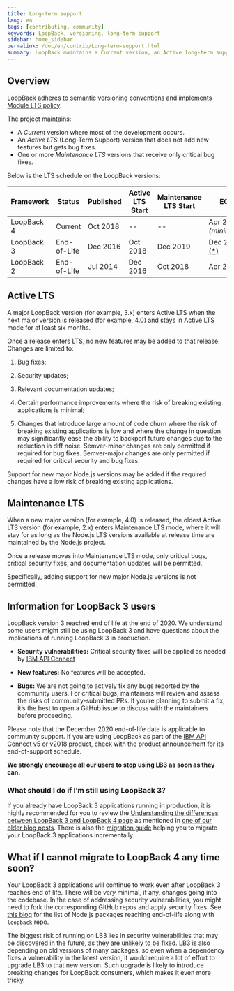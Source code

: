 ```yaml
---
title: Long-term support
lang: en
tags: [contributing, community]
keywords: LoopBack, versioning, long-term support
sidebar: home_sidebar
permalink: /doc/en/contrib/Long-term-support.html
summary: LoopBack maintains a Current version, an Active long-term support (LTS) version, and one or more Maintenance LTS versions.
---
```


## Overview

LoopBack adheres to [semantic versioning](http://semver.org/) conventions and
implements [Module LTS policy](https://github.com/CloudNativeJS/ModuleLTS).

The project maintains:

- A _Current_ version where most of the development occurs.
- An _Active LTS_ (Long-Term Support) version that does not add new features but gets bug fixes.
- One or more _Maintenance LTS_ versions that receive only critical bug fixes.

Below is the LTS schedule on the LoopBack versions:

Framework | Status | Published | Active LTS Start | Maintenance LTS Start | EOL
-- | -- | -- | -- | -- | --
LoopBack 4 | Current | Oct 2018 | -- | -- | Apr 2024 _(minimum)_
LoopBack 3 | End-of-Life | Dec 2016 | Oct 2018 | Dec 2019 | Dec 2020 [(\*)](#lb3)
LoopBack 2 | End-of-Life | Jul 2014 | Dec 2016 | Oct 2018 | Apr 2019

## Active LTS

A major LoopBack version (for example, 3.x) enters Active LTS when the next
major version is released (for example, 4.0) and stays in Active LTS mode for
at least six months.

Once a release enters LTS, no new features may be added to that release.
Changes are limited to:

1. Bug fixes;

2. Security updates;

3. Relevant documentation updates;

4. Certain performance improvements where the risk of breaking existing
 applications is minimal;

5. Changes that introduce large amount of code churn where the risk of breaking
 existing applications is low and where the change in question may significantly
 ease the ability to backport future changes due to the reduction in diff noise.
 Semver-minor changes are only permitted if required for bug fixes. Semver-major
 changes are only permitted if required for critical security and bug fixes.

Support for new major Node.js versions may be added if the required changes
have a low risk of breaking existing applications.

## Maintenance LTS

When a new major version (for example, 4.0) is released, the oldest Active LTS
version (for example, 2.x) enters Maintenance LTS mode, where it will stay for
as long as the Node.js LTS versions available at release time are maintained by
the Node.js project.

Once a release moves into Maintenance LTS mode, only critical bugs, critical
security fixes, and documentation updates will be permitted.

Specifically, adding support for new major Node.js versions is not permitted.

<a id="lb3"></a>
## Information for LoopBack 3 users

LoopBack version 3 reached end of life at the end of 2020. We understand some
users might still be using LoopBack 3 and have questions about the
implications of running LoopBack 3 in production.

- **Security vulnerabilities:** Critical security fixes will be applied as
  needed by [IBM API Connect](https://www.ibm.com/cloud/api-connect)

- **New features:** No features will be accepted.

- **Bugs:** We are not going to actively fix any bugs reported by the community
  users. For critical bugs, maintainers will review and assess the risks of
  community-submitted PRs. If you’re planning to submit a fix, it’s the best to
  open a GitHub issue to discuss with the maintainers before proceeding.

Please note that the December 2020 end-of-life date is applicable to community
support. If you are using LoopBack as part of the
[IBM API Connect](https://www.ibm.com/cloud/api-connect) v5 or v2018 product,
check with the product announcement for its end-of-support schedule.

**We strongly encourage all our users to stop using LB3 as soon as they can.**

### What should I do if I’m still using LoopBack 3?

If you already have LoopBack 3 applications running in production, it is highly
recommended for you to review the
[Understanding the differences between LoopBack 3 and LoopBack 4 page](https://loopback.io/doc/en/lb4/Understanding-the-differences.html)
as mentioned in
[one of our older blog posts](https://strongloop.com/strongblog/lb3-extended-lts/).
There is also the
[migration guide](https://loopback.io/doc/en/lb4/migration-overview.html)
helping you to migrate your LoopBack 3 applications incrementally.

## What if I cannot migrate to LoopBack 4 any time soon?

Your LoopBack 3 applications will continue to work even after LoopBack 3
reaches end of life. There will be _very_ minimal, if any, changes going into
the codebase. In the case of addressing security vulnerabilities, you might
need to fork the corresponding GitHub repos and apply security fixes. See
[this blog](https://strongloop.com/strongblog/lb3-entered-maintenance-mode/)
for the list of Node.js packages reaching end-of-life along with `loopback`
repo.

The biggest risk of running on LB3 lies in security vulnerabilities that may be
discovered in the future, as they are unlikely to be fixed. LB3 is also
depending on old versions of many packages, so even when a dependency fixes a
vulnerability in the latest version, it would require a lot of effort to
upgrade LB3 to that new version. Such upgrade is likely to introduce breaking
changes for LoopBack consumers, which makes it even more tricky.
